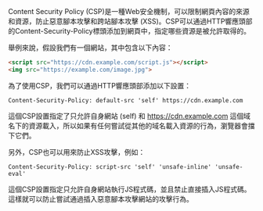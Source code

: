 

Content Security Policy (CSP)是一種Web安全機制，可以限制網頁內容的來源和資源，防止惡意腳本攻擊和跨站腳本攻擊 (XSS)。CSP可以通過HTTP響應頭部的Content-Security-Policy標頭添加到網頁中，指定哪些資源是被允許取得的。

舉例來說，假設我們有一個網站，其中包含以下內容：

```html
<script src="https://cdn.example.com/script.js"></script>
<img src="https://example.com/image.jpg">
```

為了使用CSP，我們可以通過HTTP響應頭部添加以下設置：

```
Content-Security-Policy: default-src 'self' https://cdn.example.com
```

這個CSP設置指定了只允許自身網站 (self) 和 https://cdn.example.com 這個域名下的資源載入，所以如果有任何嘗試從其他的域名載入資源的行為，瀏覽器會擋下它們。

另外，CSP也可以用來防止XSS攻擊，例如：

```
Content-Security-Policy: script-src 'self' 'unsafe-inline' 'unsafe-eval'
```

這個CSP設置指定只允許自身網站執行JS程式碼，並且禁止直接插入JS程式碼。這樣就可以防止嘗試通過插入惡意腳本攻擊網站的攻擊行為。